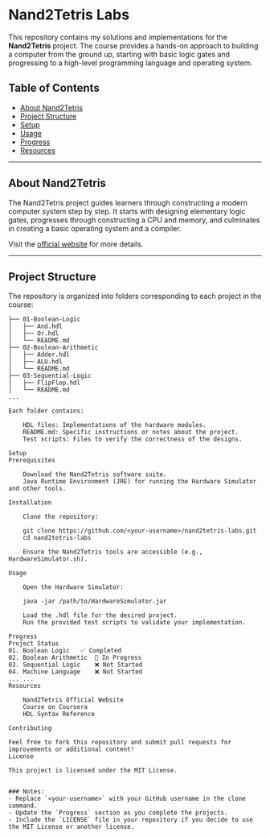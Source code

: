 # Nand2Tetris Labs

This repository contains my solutions and implementations for the **Nand2Tetris** project. The course provides a hands-on approach to building a computer from the ground up, starting with basic logic gates and progressing to a high-level programming language and operating system.

## Table of Contents

- [About Nand2Tetris](#about-nand2tetris)
- [Project Structure](#project-structure)
- [Setup](#setup)
- [Usage](#usage)
- [Progress](#progress)
- [Resources](#resources)

---

## About Nand2Tetris

The Nand2Tetris project guides learners through constructing a modern computer system step by step. It starts with designing elementary logic gates, progresses through constructing a CPU and memory, and culminates in creating a basic operating system and a compiler.

Visit the [official website](https://www.nand2tetris.org/) for more details.

---

## Project Structure

The repository is organized into folders corresponding to each project in the course:

```plaintext
├── 01-Boolean-Logic
│   ├── And.hdl
│   ├── Or.hdl
│   └── README.md
├── 02-Boolean-Arithmetic
│   ├── Adder.hdl
│   ├── ALU.hdl
│   └── README.md
├── 03-Sequential-Logic
│   ├── FlipFlop.hdl
│   └── README.md
...

Each folder contains:

    HDL files: Implementations of the hardware modules.
    README.md: Specific instructions or notes about the project.
    Test scripts: Files to verify the correctness of the designs.

Setup
Prerequisites

    Download the Nand2Tetris software suite.
    Java Runtime Environment (JRE) for running the Hardware Simulator and other tools.

Installation

    Clone the repository:

    git clone https://github.com/<your-username>/nand2tetris-labs.git
    cd nand2tetris-labs

    Ensure the Nand2Tetris tools are accessible (e.g., HardwareSimulator.sh).

Usage

    Open the Hardware Simulator:

    java -jar /path/to/HardwareSimulator.jar

    Load the .hdl file for the desired project.
    Run the provided test scripts to validate your implementation.

Progress
Project	Status
01. Boolean Logic	✅ Completed
02. Boolean Arithmetic	🚧 In Progress
03. Sequential Logic	❌ Not Started
04. Machine Language	❌ Not Started
...	...
Resources

    Nand2Tetris Official Website
    Course on Coursera
    HDL Syntax Reference

Contributing

Feel free to fork this repository and submit pull requests for improvements or additional content!
License

This project is licensed under the MIT License.


### Notes:
- Replace `<your-username>` with your GitHub username in the clone command.
- Update the `Progress` section as you complete the projects.
- Include the `LICENSE` file in your repository if you decide to use the MIT License or another license.

